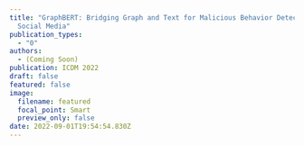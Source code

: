 ```yaml
---
title: "GraphBERT: Bridging Graph and Text for Malicious Behavior Detection on
  Social Media"
publication_types:
  - "0"
authors:
  - (Coming Soon)
publication: ICDM 2022
draft: false
featured: false
image:
  filename: featured
  focal_point: Smart
  preview_only: false
date: 2022-09-01T19:54:54.830Z
---
```

